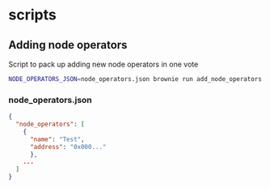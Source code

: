 # scripts

## Adding node operators

Script to pack up adding new node operators in one vote

```bash
NODE_OPERATORS_JSON=node_operators.json brownie run add_node_operators
```

### node_operators.json

```json
{
  "node_operators": [
    {
      "name": "Test", 
      "address": "0x000..."
      },
    ...
  ]
}

```
